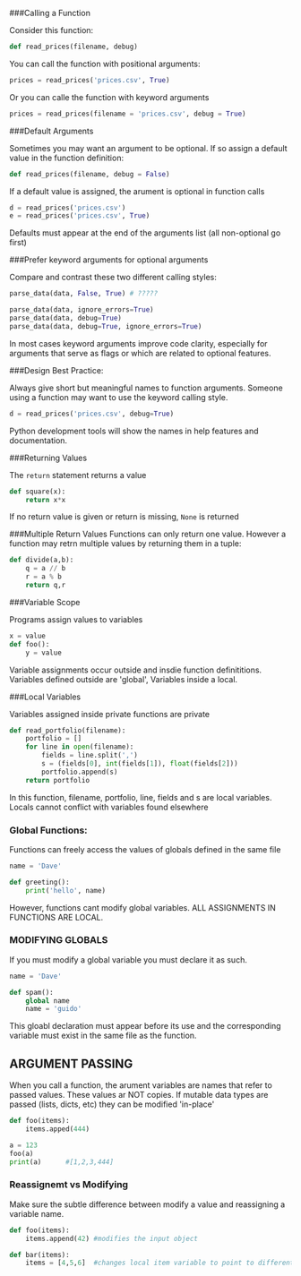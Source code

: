 ###Calling a Function

Consider this function:

```python
def read_prices(filename, debug)
```

You can call the function with positional arguments:

```python
prices = read_prices('prices.csv', True)
```
Or you can calle the function with keyword arguments

```python
prices = read_prices(filename = 'prices.csv', debug = True)
```

###Default Arguments

Sometimes you may want an argument to be optional. If so assign a default value in the function definition:

```python
def read_prices(filename, debug = False)
```
If a default value is assigned, the arument is optional in function calls

```python
d = read_prices('prices.csv')
e = read_prices('prices.csv', True)
```
Defaults must appear at the end of the arguments list (all non-optional go first)

###Prefer keyword arguments for optional arguments

Compare and contrast these two different calling styles:

```python
parse_data(data, False, True) # ?????

parse_data(data, ignore_errors=True)
parse_data(data, debug=True)
parse_data(data, debug=True, ignore_errors=True)
```
In most cases keyword arguments improve code clarity, especially for arguments that serve as flags or which are related to optional features.

###Design Best Practice:

Always give short but meaningful names to function arguments. Someone using a function may want to use the keyword calling style.

```python
d = read_prices('prices.csv', debug=True)
```

Python development tools will show the names in help features and documentation.

###Returning Values

The ```return``` statement returns a value

```python
def square(x):
	return x*x
```
If no return value is given or return is missing, ```None``` is returned

###Multiple Return Values
Functions can only return one value. However a function may retrn multiple values by returning them in a tuple:

```python
def divide(a,b):
	q = a // b
	r = a % b
    return q,r
```

###Variable Scope

Programs assign values to variables


```python
x = value
def foo():
	y = value
```

Variable assignments occur outside and insdie function definititions. Variables defined outside are 'global', Variables inside a local.

###Local Variables

Variables assigned inside private functions are private


```python
def read_portfolio(filename):
    portfolio = []
    for line in open(filename):
        fields = line.split(',')
        s = (fields[0], int(fields[1]), float(fields[2]))
        portfolio.append(s)
    return portfolio
```

In this function, filename, portfolio, line, fields and s are local variables. Locals cannot conflict with variables found elsewhere

### Global Functions:

Functions can freely access the values of globals defined in the same file

```python
name = 'Dave'

def greeting():
    print('hello', name)

```
However, functions cant modify global variables. ALL ASSIGNMENTS IN FUNCTIONS ARE LOCAL.

### MODIFYING GLOBALS

If you must modify a global variable you must declare it as such.
```python
name = 'Dave'

def spam():
    global name
    name = 'guido'
```
This gloabl declaration must appear before its use and the corresponding variable must exist in the same file as the function. 

## ARGUMENT PASSING

When you call a function, the arument variables are names that refer to passed values. These values ar NOT copies. If mutable data types are passed (lists, dicts, etc) they can be modified 'in-place'

```python
def foo(items):
    items.apped(444)

a = 123
foo(a)
print(a)      #[1,2,3,444]
```

### Reassignemt vs Modifying

Make sure the subtle difference between modify a value and reassigning a variable name.

```python
def foo(items):
    items.append(42) #modifies the input object

def bar(items):
    items = [4,5,6]  #changes local item variable to point to different object